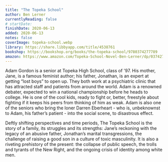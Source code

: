 ```yaml
---
title: "The Topeka School"
author: Ben Lerner
currentlyReading: false
# startDate:
finishDate: 2020-06-13
added: 2020-06-13
notes: false
coverImage: topeka-school.webp
library: https://share.libbyapp.com/title/4538761
bookshop: https://bookshop.org/books/the-topeka-school/9780374277789
amazon: https://www.amazon.com/Topeka-School-Novel-Ben-Lerner/dp/0374277788
---
```


Adam Gordon is a senior at Topeka High School, class of '97. His mother, Jane, is a famous feminist author; his father, Jonathan, is an expert at getting “lost boys” to open up. They both work at a psychiatric clinic that has attracted staff and patients from around the world. Adam is a renowned debater, expected to win a national championship before he heads to college. He is one of the cool kids, ready to fight or, better, freestyle about fighting if it keeps his peers from thinking of him as weak. Adam is also one of the seniors who bring the loner Darren Eberheart - who is, unbeknownst to Adam, his father’s patient - into the social scene, to disastrous effect.

Deftly shifting perspectives and time periods, The Topeka School is the story of a family, its struggles and its strengths: Jane’s reckoning with the legacy of an abusive father, Jonathan’s marital transgressions, the challenge of raising a good son in a culture of toxic masculinity. It is also a riveting prehistory of the present: the collapse of public speech, the trolls and tyrants of the New Right, and the ongoing crisis of identity among white men.  
